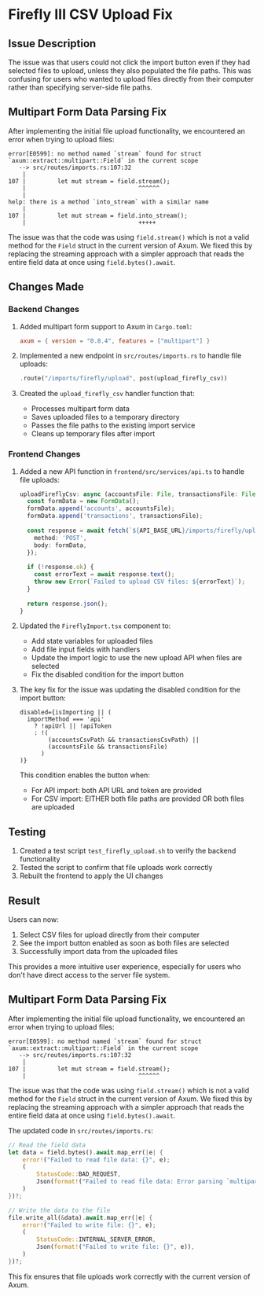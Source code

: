 # Firefly III CSV Upload Fix

## Issue Description

The issue was that users could not click the import button even if they had selected files to upload, unless they also populated the file paths. This was confusing for users who wanted to upload files directly from their computer rather than specifying server-side file paths.

## Multipart Form Data Parsing Fix

After implementing the initial file upload functionality, we encountered an error when trying to upload files:

```
error[E0599]: no method named `stream` found for struct `axum::extract::multipart::Field` in the current scope
   --> src/routes/imports.rs:107:32
    |
107 |         let mut stream = field.stream();
    |                                ^^^^^^
    |
help: there is a method `into_stream` with a similar name
    |
107 |         let mut stream = field.into_stream();
    |                                +++++
```

The issue was that the code was using `field.stream()` which is not a valid method for the `Field` struct in the current version of Axum. We fixed this by replacing the streaming approach with a simpler approach that reads the entire field data at once using `field.bytes().await`.

## Changes Made

### Backend Changes

1. Added multipart form support to Axum in `Cargo.toml`:
   ```toml
   axum = { version = "0.8.4", features = ["multipart"] }
   ```

2. Implemented a new endpoint in `src/routes/imports.rs` to handle file uploads:
   ```rust
   .route("/imports/firefly/upload", post(upload_firefly_csv))
   ```

3. Created the `upload_firefly_csv` handler function that:
   - Processes multipart form data
   - Saves uploaded files to a temporary directory
   - Passes the file paths to the existing import service
   - Cleans up temporary files after import

### Frontend Changes

1. Added a new API function in `frontend/src/services/api.ts` to handle file uploads:
   ```typescript
   uploadFireflyCsv: async (accountsFile: File, transactionsFile: File): Promise<ImportResult> => {
     const formData = new FormData();
     formData.append('accounts', accountsFile);
     formData.append('transactions', transactionsFile);
     
     const response = await fetch(`${API_BASE_URL}/imports/firefly/upload`, {
       method: 'POST',
       body: formData,
     });
     
     if (!response.ok) {
       const errorText = await response.text();
       throw new Error(`Failed to upload CSV files: ${errorText}`);
     }
     
     return response.json();
   }
   ```

2. Updated the `FireflyImport.tsx` component to:
   - Add state variables for uploaded files
   - Add file input fields with handlers
   - Update the import logic to use the new upload API when files are selected
   - Fix the disabled condition for the import button

3. The key fix for the issue was updating the disabled condition for the import button:
   ```tsx
   disabled={isImporting || (
     importMethod === 'api' 
       ? !apiUrl || !apiToken 
       : !(
           (accountsCsvPath && transactionsCsvPath) || 
           (accountsFile && transactionsFile)
         )
   )}
   ```

   This condition enables the button when:
   - For API import: both API URL and token are provided
   - For CSV import: EITHER both file paths are provided OR both files are uploaded

## Testing

1. Created a test script `test_firefly_upload.sh` to verify the backend functionality
2. Tested the script to confirm that file uploads work correctly
3. Rebuilt the frontend to apply the UI changes

## Result

Users can now:
1. Select CSV files for upload directly from their computer
2. See the import button enabled as soon as both files are selected
3. Successfully import data from the uploaded files

This provides a more intuitive user experience, especially for users who don't have direct access to the server file system.

## Multipart Form Data Parsing Fix

After implementing the initial file upload functionality, we encountered an error when trying to upload files:

```
error[E0599]: no method named `stream` found for struct `axum::extract::multipart::Field` in the current scope
   --> src/routes/imports.rs:107:32
    |
107 |         let mut stream = field.stream();
    |                                ^^^^^^
```

The issue was that the code was using `field.stream()` which is not a valid method for the `Field` struct in the current version of Axum. We fixed this by replacing the streaming approach with a simpler approach that reads the entire field data at once using `field.bytes().await`.

The updated code in `src/routes/imports.rs`:

```rust
// Read the field data
let data = field.bytes().await.map_err(|e| {
    error!("Failed to read file data: {}", e);
    (
        StatusCode::BAD_REQUEST,
        Json(format!("Failed to read file data: Error parsing `multipart/form-data` request: {}", e)),
    )
})?;

// Write the data to the file
file.write_all(&data).await.map_err(|e| {
    error!("Failed to write file: {}", e);
    (
        StatusCode::INTERNAL_SERVER_ERROR,
        Json(format!("Failed to write file: {}", e)),
    )
})?;
```

This fix ensures that file uploads work correctly with the current version of Axum.
